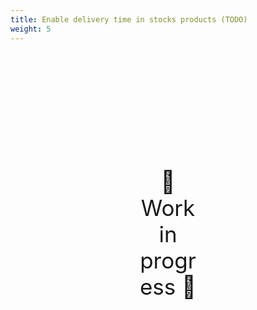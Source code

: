 ```yaml
---
title: Enable delivery time in stocks products (TODO)
weight: 5
---
```

<div style="text-align: center; font-size:2.5em;margin: 200px;">🚧 Work in progress 🚧</div>
